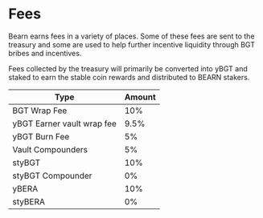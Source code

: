 # Fees

Bearn earns fees in a variety of places. Some of these fees are sent to the treasury and some are used to help further incentive liquidity through BGT bribes and incentives.

Fees collected by the treasury will primarily be converted into yBGT and staked to earn the stable coin rewards and distributed to BEARN stakers.

| Type | Amount |
|----------|---------|
BGT Wrap Fee | 10%
yBGT Earner vault wrap fee | 9.5%
yBGT Burn Fee | 5%
Vault Compounders | 5%
styBGT | 10%
styBGT Compounder | 0%
yBERA | 10%
styBERA | 0%